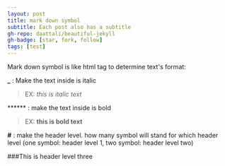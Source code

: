 ```yaml
---
layout: post
title: mark down symbol
subtitle: Each post also has a subtitle
gh-repo: daattali/beautiful-jekyll
gh-badge: [star, fork, follow]
tags: [test]
---
```


Mark down symbol is like html tag to determine text's format:

**_** : Make the text inside is italic
>EX: _this is italic text_
    
****** : make the text inside is bold
>EX: **this is bold text**
    
**#** : make the header level. how many symbol will stand for which header level (one symbol: header level 1, two symbol: header level two)

###This is header level three
    
 

